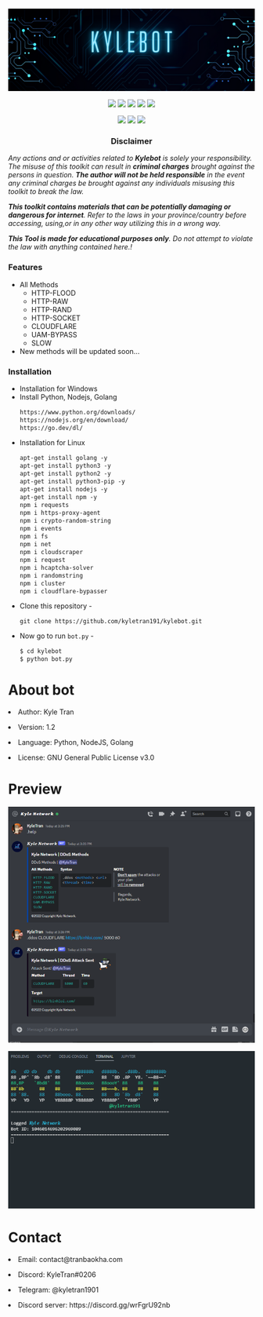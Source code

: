 <!-- Kylebot -->
<p align="center"><img src="auth.png" alt="Kyle Network"></p>
<p align="center">
  <img src="https://img.shields.io/badge/Version-1.2-green?style=for-the-badge">
  <img src="https://img.shields.io/github/license/kyletran191/kylebot?style=for-the-badge">
  <img src="https://img.shields.io/github/stars/kyletran191/kylebot?style=for-the-badge">
  <img src="https://img.shields.io/github/issues/kyletran191/kylebot?color=red&style=for-the-badge">
  <img src="https://img.shields.io/github/forks/kyletran191/kylebot?color=teal&style=for-the-badge">
</p>

<p align="center">
  <img src="https://img.shields.io/badge/Author-kyletran191-blue?style=flat-square">
  <img src="https://img.shields.io/badge/Open%20Source-Yes-darkgreen?style=flat-square">
  <img src="https://hits.seeyoufarm.com/api/count/incr/badge.svg?url=https%3A%2F%2Fgithub.com%2Fkyletran191%2Fkylebot&title=Visitors&edge_flat=false"/></a>
</p>

<h3><p align="center">Disclaimer</p></h3>

<i>Any actions and or activities related to <b>Kylebot</b> is solely your responsibility. The misuse of this toolkit can result in <b>criminal charges</b> brought against the persons in question. <b>The author will not be held responsible</b> in the event any criminal charges be brought against any individuals misusing this toolkit to break the law.

<b>This toolkit contains materials that can be potentially damaging or dangerous for internet</b>. Refer to the laws in your province/country before accessing, using,or in any other way utilizing this in a wrong way.

<b>This Tool is made for educational purposes only</b>. Do not attempt to violate the law with anything contained here.!
</i>
### Features

- All Methods
  - HTTP-FLOOD
  - HTTP-RAW
  - HTTP-RAND
  - HTTP-SOCKET
  - CLOUDFLARE
  - UAM-BYPASS
  - SLOW
- New methods will be updated soon...
### Installation
- Installation for Windows
- Install Python, Nodejs, Golang
  ```
  https://www.python.org/downloads/
  https://nodejs.org/en/download/
  https://go.dev/dl/
  ```
- Installation for Linux
  ```
  apt-get install golang -y
  apt-get install python3 -y
  apt-get install python2 -y
  apt-get install python3-pip -y
  apt-get install nodejs -y
  apt-get install npm -y
  npm i requests
  npm i https-proxy-agent
  npm i crypto-random-string
  npm i events
  npm i fs
  npm i net
  npm i cloudscraper
  npm i request
  npm i hcaptcha-solver
  npm i randomstring
  npm i cluster
  npm i cloudflare-bypasser
  ```
- Clone this repository -
  ```
  git clone https://github.com/kyletran191/kylebot.git
  ```
- Now go to run `bot.py` -
  ```
  $ cd kylebot
  $ python bot.py
  ```
<h1>About bot</h1>
<p><li>Author: Kyle Tran</li></p>
<p><li>Version: 1.2</li></p>
<p><li>Language: Python, NodeJS, Golang</li></p>
<p><li>License: GNU General Public License v3.0</li></p>
<h1>Preview</h1>
<p align="center"><img src="preview.png" alt="Preview"></p>
<p align="center"><img src="preview2.png" alt="Preview"></p>
<h1>Contact</h1>
<p><li>Email: contact@tranbaokha.com</li></p>
<p><li>Discord: KyleTran#0206</li></p>
<p><li>Telegram: @kyletran1901</li></p>
<p><li>Discord server: https://discord.gg/wrFgrU92nb</li></p>

